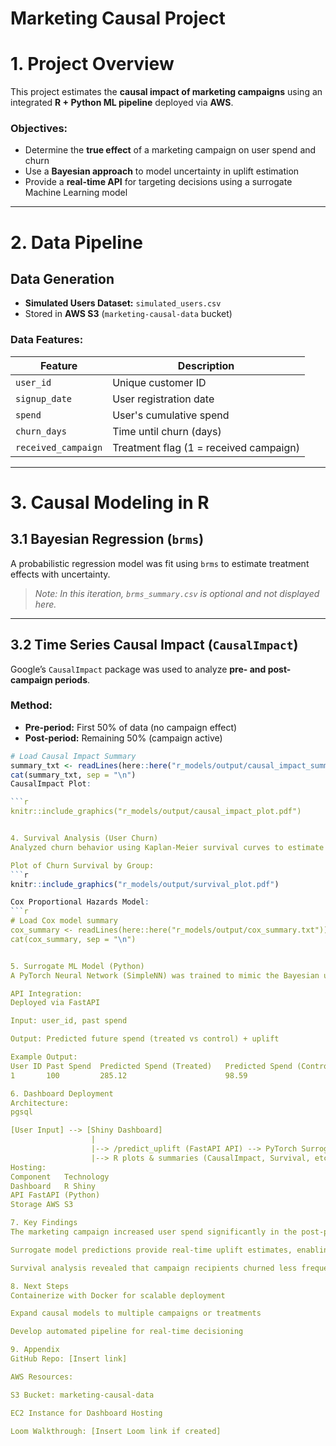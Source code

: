 # Marketing Causal Project


# 1. Project Overview

This project estimates the **causal impact of marketing campaigns** using an integrated **R + Python ML pipeline** deployed via **AWS**.

### Objectives:

- Determine the **true effect** of a marketing campaign on user spend and churn
- Use a **Bayesian approach** to model uncertainty in uplift estimation
- Provide a **real-time API** for targeting decisions using a surrogate Machine Learning model

---


# 2. Data Pipeline

## Data Generation

- **Simulated Users Dataset:** `simulated_users.csv`  
- Stored in **AWS S3** (`marketing-causal-data` bucket)

### Data Features:

| Feature | Description |
|----------|-------------|
| `user_id` | Unique customer ID |
| `signup_date` | User registration date |
| `spend` | User's cumulative spend |
| `churn_days` | Time until churn (days) |
| `received_campaign` | Treatment flag (1 = received campaign) |

---


# 3. Causal Modeling in R

## 3.1 Bayesian Regression (`brms`)

A probabilistic regression model was fit using `brms` to estimate treatment effects with uncertainty.

> _Note: In this iteration, `brms_summary.csv` is optional and not displayed here._

---

## 3.2 Time Series Causal Impact (`CausalImpact`)

Google’s `CausalImpact` package was used to analyze **pre- and post-campaign periods**.

### Method:

- **Pre-period:** First 50% of data (no campaign effect)
- **Post-period:** Remaining 50% (campaign active)

```r
# Load Causal Impact Summary
summary_txt <- readLines(here::here("r_models/output/causal_impact_summary.txt"))
cat(summary_txt, sep = "\n")
CausalImpact Plot:

```r
knitr::include_graphics("r_models/output/causal_impact_plot.pdf")


4. Survival Analysis (User Churn)
Analyzed churn behavior using Kaplan-Meier survival curves to estimate retention.

Plot of Churn Survival by Group:
```r
knitr::include_graphics("r_models/output/survival_plot.pdf")

Cox Proportional Hazards Model:
```r
# Load Cox model summary
cox_summary <- readLines(here::here("r_models/output/cox_summary.txt"))
cat(cox_summary, sep = "\n")


5. Surrogate ML Model (Python)
A PyTorch Neural Network (SimpleNN) was trained to mimic the Bayesian uplift predictions for real-time inference.

API Integration:
Deployed via FastAPI

Input: user_id, past spend

Output: Predicted future spend (treated vs control) + uplift

Example Output:
User ID	Past Spend	Predicted Spend (Treated)	Predicted Spend (Control)	Uplift
1	    100	        285.12	                    98.59	                    186.53

6. Dashboard Deployment
Architecture:
pgsql

[User Input] --> [Shiny Dashboard]  
                  |  
                  |--> /predict_uplift (FastAPI API) --> PyTorch Surrogate Model  
                  |--> R plots & summaries (CausalImpact, Survival, etc.)  
Hosting:
Component	Technology
Dashboard	R Shiny
API	FastAPI (Python)
Storage	AWS S3

7. Key Findings
The marketing campaign increased user spend significantly in the post-period.

Surrogate model predictions provide real-time uplift estimates, enabling targeted campaign delivery.

Survival analysis revealed that campaign recipients churned less frequently than the control group.

8. Next Steps
Containerize with Docker for scalable deployment

Expand causal models to multiple campaigns or treatments

Develop automated pipeline for real-time decisioning

9. Appendix
GitHub Repo: [Insert link]

AWS Resources:

S3 Bucket: marketing-causal-data

EC2 Instance for Dashboard Hosting

Loom Walkthrough: [Insert Loom link if created]
